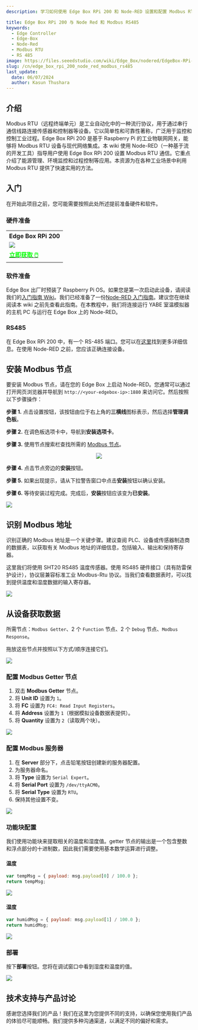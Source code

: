 ```yaml
---
description: 学习如何使用 Edge Box RPi 200 和 Node-RED 设置和配置 Modbus RTU 通信。本指南涵盖安装 Modbus 节点、配置 Modbus getter 和服务器，以及使用功能块提取温度和湿度数据。按照分步说明，将 Modbus RTU 设备无缝集成到您的工业物联网设置中。轻松实现对流程的高效监控和控制。

title: Edge Box RPi 200 与 Node Red 和 Modbus RS485
keywords:
  - Edge Controller
  - Edge-Box
  - Node-Red
  - Modbus RTU
  - RS 485
image: https://files.seeedstudio.com/wiki/Edge_Box/nodered/EdgeBox-RPi-200-font.jpg
slug: /cn/edge_box_rpi_200_node_red_modbus_rs485
last_update:
  date: 06/07/2024
  author: Kasun Thushara
---
```


## 介绍

Modbus RTU（远程终端单元）是工业自动化中的一种流行协议，用于通过串行通信线路连接传感器和控制器等设备。它以简单性和可靠性著称，广泛用于监控和控制工业过程。Edge Box RPi 200 是基于 Raspberry Pi 的工业物联网网关，能够将 Modbus RTU 设备与现代网络集成。本 wiki 使用 Node-RED（一种基于流的开发工具）指导用户使用 Edge Box RPi 200 设置 Modbus RTU 通信。它重点介绍了能源管理、环境监控和过程控制等应用。本资源为在各种工业场景中利用 Modbus RTU 提供了快速实用的方法。

## 入门

在开始此项目之前，您可能需要按照此处所述提前准备硬件和软件。

### 硬件准备

<div class="table-center">
 <table class="table-nobg">
    <tr class="table-trnobg">
      <th class="table-trnobg">Edge Box RPi 200</th>
  </tr>
    <tr class="table-trnobg"></tr>
  <tr class="table-trnobg">
   <td class="table-trnobg"><div style={{textAlign:'center'}}><img src="https://media-cdn.seeedstudio.com/media/catalog/product/cache/bb49d3ec4ee05b6f018e93f896b8a25d/1/-/1-102991599_edgebox-rpi-200-first.jpg" style={{width:300, height:'auto'}}/></div></td>
  </tr>
    <tr class="table-trnobg"></tr>
  <tr class="table-trnobg">
   <td class="table-trnobg"><div class="get_one_now_container" style={{textAlign: 'center'}}><a class="get_one_now_item" href="https://www.seeedstudio.com/EdgeBox-RPi-200-CM4104016-p-5486.html" target="_blank">
              <strong><span><font color={'FFFFFF'} size={"4"}> 立即获取 🖱️</font></span></strong>
          </a></div></td>
        </tr>
    </table>
</div>

### 软件准备

Edge Box 出厂时预装了 Raspberry Pi OS。如果您是第一次启动此设备，请阅读我们的[入门指南 Wiki](https://wiki.seeedstudio.com/Edge_Box_introduction/)。我们已经准备了一份[Node-RED 入门指南](https://wiki.seeedstudio.com/Edge-Box-Getting-Started-with-Node-Red/)。建议您在继续阅读本 wiki 之前先查看此指南。在本教程中，我们将连接运行 YABE 室温模拟器的主机 PC 与运行在 Edge Box 上的 Node-RED。

### RS485

在 Edge Box RPi 200 中，有一个 RS-485 端口。您可以在[这里](https://wiki.seeedstudio.com/Edge_Box_introduction/#serial-ports--rs232-and-rs485)找到更多详细信息。在使用 Node-RED 之前，您应该正确连接设备。

## 安装 Modbus 节点

要安装 Modbus 节点，请在您的 Edge Box 上启动 Node-RED。您通常可以通过打开网页浏览器并导航到 `http://<your-edgebox-ip>:1880` 来访问它。然后按照以下步骤操作：

**步骤 1.** 点击设置按钮，该按钮由位于右上角的**三横线**图标表示，然后选择**管理调色板**。

**步骤 2.** 在调色板选项卡中，导航到**安装选项卡**。

**步骤 3.** 使用节点搜索栏查找所需的 [Modbus 节点](https://flows.nodered.org/node/node-red-contrib-modbus)。

<center><img width={600} src="https://files.seeedstudio.com/wiki/Edge_Box/nodered/pallet.PNG" /></center>

**步骤 4.** 点击节点旁边的**安装**按钮。

**步骤 5.** 如果出现提示，请从下拉警告窗口中点击**安装**按钮以确认安装。

**步骤 6.** 等待安装过程完成。完成后，**安装**按钮应该变为**已安装**。

<div style={{textAlign:'center'}}><img src="https://files.seeedstudio.com/wiki/Edge_Box/nodered/nodered-edgebox1.gif" style={{width:800, height:'auto'}}/></div>

## 识别 Modbus 地址

识别正确的 Modbus 地址是一个关键步骤。建议查阅 PLC、设备或传感器制造商的数据表，以获取有关 Modbus 地址的详细信息，包括输入、输出和保持寄存器。

这里我们将使用 SHT20 RS485 温度传感器。使用 RS485 硬件接口（具有防雷保护设计），协议层兼容标准工业 Modbus-Rtu 协议。当我们查看数据表时，可以找到提供温度和湿度数据的输入寄存器。

<div style={{textAlign:'center'}}><img src="https://files.seeedstudio.com/wiki/Edge_Box/nodered/datasheet.PNG" style={{width:600,
height:'auto'}}/></div>

## 从设备获取数据

所需节点：`Modbus Getter`、2 个 `Function` 节点、2 个 `Debug` 节点、`Modbus Response`。

拖放这些节点并按照以下方式/顺序连接它们。

<div style={{textAlign:'center'}}><img src="https://files.seeedstudio.com/wiki/Edge_Box/nodered/flow-rtu.PNG" style={{width:600,
height:'auto'}}/></div>

### 配置 Modbus Getter 节点

1. 双击 **Modbus Getter** 节点。
2. 将 **Unit ID** 设置为 `1`。
3. 将 **FC** 设置为 `FC4: Read Input Registers`。
4. 将 **Address** 设置为 `1`（根据模拟设备数据表提供）。
5. 将 **Quantity** 设置为 `2`（读取两个块）。

<div style={{textAlign:'center'}}><img src="https://files.seeedstudio.com/wiki/Edge_Box/nodered/modbus_getter.PNG" style={{width:600,
height:'auto'}}/></div>

### 配置 Modbus 服务器

1. 在 **Server** 部分下，点击铅笔按钮创建新的服务器配置。
2. 为服务器命名。
3. 将 **Type** 设置为 `Serial Expert`。
4. 将 **Serial Port** 设置为 `/dev/ttyACM0`。
5. 将 **Serial Type** 设置为 `RTU`。
6. 保持其他设置不变。

<div style={{textAlign:'center'}}><img src="https://files.seeedstudio.com/wiki/Edge_Box/nodered/modbus_server_rtu.PNG" style={{width:600,
height:'auto'}}/></div>

### 功能块配置

我们使用功能块来提取相关的温度和湿度值。getter 节点的输出是一个包含整数和浮点部分的十进制数，因此我们需要使用基本数学运算进行调整。

#### 温度

```javascript
var tempMsg = { payload: msg.payload[0] / 100.0 };
return tempMsg;
```

<div style={{textAlign:'center'}}><img src="https://files.seeedstudio.com/wiki/Edge_Box/nodered/temp_javascript.PNG" style={{width:600,
height:'auto'}}/></div>

#### 湿度

```javascript
var humidMsg = { payload: msg.payload[1] / 100.0 };
return humidMsg;
```

<div style={{textAlign:'center'}}><img src="https://files.seeedstudio.com/wiki/Edge_Box/nodered/hum_javascript.PNG" style={{width:600,
height:'auto'}}/></div>

### 部署

按下**部署**按钮。您将在调试窗口中看到湿度和温度的值。

<div style={{textAlign:'center'}}><img src="https://files.seeedstudio.com/wiki/Edge_Box/nodered/rtu2.gif" style={{width:800,
height:'auto'}}/></div>

## 技术支持与产品讨论

感谢您选择我们的产品！我们在这里为您提供不同的支持，以确保您使用我们产品的体验尽可能顺畅。我们提供多种沟通渠道，以满足不同的偏好和需求。

<div class="button_tech_support_container">
<a href="https://forum.seeedstudio.com/" class="button_forum"></a>
<a href="https://www.seeedstudio.com/contacts" class="button_email"></a>
</div>

<div class="button_tech_support_container">
<a href="https://discord.gg/eWkprNDMU7" class="button_discord"></a>
<a href="https://github.com/Seeed-Studio/wiki-documents/discussions/69" class="button_discussion"></a>
</div>
